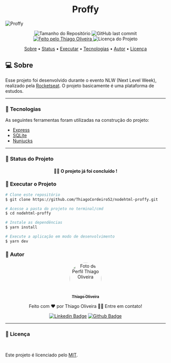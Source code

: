 <h1 align="center">Proffy</h1>
<img alt="Proffy" src="https://github.com/ThiagoCordeiro52/nodehtml-proffy/blob/main/public/images/readme/Home.svg">
<p align="center">
  <img alt="Tamanho do Repositório" src="https://img.shields.io/github/repo-size/ThiagoCordeiro52/nodehtml-proffy?style=for-the-badge">
  <img alt="GitHub last commit" src="https://img.shields.io/github/last-commit/ThiagoCordeiro52/nodehtml-proffy?style=for-the-badge">
  <a href="https://github.com/ThiagoCordeiro52">
    <img alt="Feito pelo Thiago Oliveira" src="https://img.shields.io/badge/feito%20por-Thiago Oliveira-%237519C1?style=for-the-badge">
  </a>
  <img alt="Licença do Projeto" src="https://img.shields.io/cocoapods/l/m?style=for-the-badge"/>
<p>

<p align="center">
 <a href="#computer-sobre">Sobre</a> •
 <a href="#triangular_ruler-status-do-projeto">Status</a> •
 <a href="#dvd-executar-o-projeto">Executar</a> •
 <a href="#hammer-tecnologias">Tecnologias</a> •
 <a href="#boy-autor">Autor</a> •
 <a href="#page_facing_up-licença">Licença</a>
</p>

## :computer: Sobre

Esse projeto foi desenvolvido durante o evento NLW (Next Level Week), realizado pela [Rocketseat](https://www.rocketseat.com.br). O projeto basicamente é uma plataforma de estudos.

---

### :hammer: **Tecnologias**

As seguintes ferramentas foram utilizadas na construção do projeto:

- [Express](https://expressjs.com/pt-br/)
- [SQLite](https://www.sqlite.org/index.html)
- [Nunjucks](https://mozilla.github.io/nunjucks/)

---

### :triangular_ruler: **Status do Projeto**

<h4 align="center"> 
	👨‍🏫 O projeto já foi concluído !
</h4>

### :dvd: **Executar o Projeto**

```bash
# Clone este repositório
$ git clone https://github.com/ThiagoCordeiro52/nodehtml-proffy.git

# Acesse a pasta do projeto no terminal/cmd
$ cd nodehtml-proffy

# Instale as dependências
$ yarn install

# Execute a aplicação em modo de desenvolvimento
$ yarn dev
```

### :boy: **Autor**

<div align="center">
<a href="https://github.com/ThiagoCordeiro52">
 <img style="border-radius: 50%;" src="https://avatars.githubusercontent.com/u/59898828?s=400&u=5fe84d654a8162d448d5743f9e8eb3506f20102c&v=4" width="100px;" alt="Foto de Perfil Thiago Oliveira"/>
 <br />
 <sub><b>Thiago Oliveira</b></sub></a>

Feito com ❤️ por Thiago Oliveira 👋🏽 Entre em contato!

[![Linkedin Badge](https://img.shields.io/badge/-Thiago_Oliveira-blue?style=flat-square&logo=Linkedin&logoColor=white&link=https://www.linkedin.com/in/ThiagoCordeiro52/)](https://www.linkedin.com/in/ThiagoCordeiro52/)
[![Github Badge](https://img.shields.io/badge/-Thiago_Oliveira-000?style=flat-square&logo=Github&logoColor=white&link=https://github.com/ThiagoCordeiro52)](https://github.com/ThiagoCordeiro52)

</div>

---

### :page_facing_up: **Licença**

<br />

Este projeto é licenciado pelo [MIT](./LICENSE).
